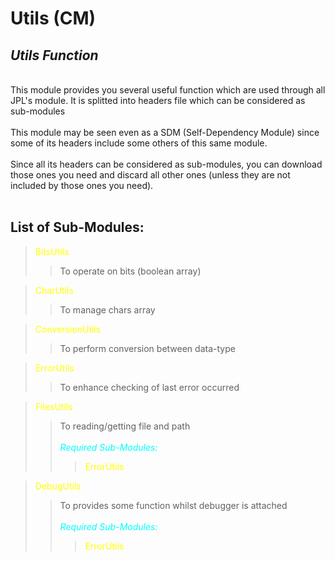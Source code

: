 # **Utils (CM)**
<h2><i>Utils Function</i></h2>
<br>
This module provides you several useful function which are used
through all JPL's module.
It is splitted into headers file which can be considered as 
sub-modules
<br><br>
This module may be seen even as a SDM (Self-Dependency Module) since some of its headers include some others of this same module.
<br><br>
Since all its headers can be considered as sub-modules, you can download those ones you need and discard all other ones (unless they are not included by those ones you need). 
<br>
<br>

## List of Sub-Modules:
> <span style="color:yellow">BitsUtils</span> 
>> To operate on bits (boolean array)

> <span style="color:yellow">CharUtils</span> 
>> To manage chars array

> <span style="color:yellow">ConversionUtils</span> 
>> To perform conversion between data-type

> <span style="color:yellow">ErrorUtils</span> 
>> To enhance checking of last error occurred

> <span style="color:yellow">FilesUtils</span> 
>> To reading/getting file and path<br><br>
>> <span style="color:aqua">*Required Sub-Modules:*</span> 
>>> <span style="color:yellow">ErrorUtils</span>

> <span style="color:yellow">DebugUtils</span> 
>> To provides some function whilst debugger is attached<br><br>
>> <span style="color:aqua">*Required Sub-Modules:*</span> 
>>> <span style="color:yellow">ErrorUtils</span> 